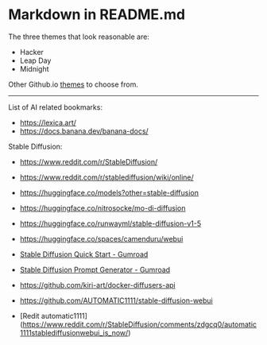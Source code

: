 # Markdown in README.md

The three themes that look reasonable are:
- Hacker
- Leap Day
- Midnight 

Other Github.io [themes](https://pages.github.com/themes/) to choose from.

--- 

List of AI related bookmarks:

- https://lexica.art/
- https://docs.banana.dev/banana-docs/

Stable Diffusion:
- https://www.reddit.com/r/StableDiffusion/
- https://www.reddit.com/r/stablediffusion/wiki/online/

- https://huggingface.co/models?other=stable-diffusion
- https://huggingface.co/nitrosocke/mo-di-diffusion
- https://huggingface.co/runwayml/stable-diffusion-v1-5
- https://huggingface.co/spaces/camenduru/webui

- [Stable Diffusion Quick Start - Gumroad](https://andrewongai.gumroad.com/l/stable_diffusion_quick_start)
- [Stable Diffusion Prompt Generator - Gumroad](https://andrewongai.gumroad.com/l/stable_diffusion_prompt_generator)

- https://github.com/kiri-art/docker-diffusers-api
- https://github.com/AUTOMATIC1111/stable-diffusion-webui
- [Redit automatic1111] (https://www.reddit.com/r/StableDiffusion/comments/zdgcq0/automatic1111stablediffusionwebui_is_now/)

